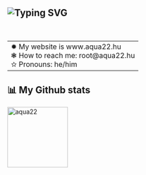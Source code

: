 <!--Intro Text-->

## ![Typing SVG](https://readme-typing-svg.herokuapp.com?color=%230070F3&size=24&height=35&lines=Hello%2C+I'm+Aqua22+👋;I'm+somewhat+a+back-end+developer!)

<br>

<!--Skill badges-->
<!--<div>
  <code><img height="40" src="assets/bash.png"></code>
  <code><img height="40" src="assets/cpp.png"></code>
  <code><img height="40" src="assets/cs.png"></code>
  <code><img height="40" src="assets/js.png"></code>
  <code><img height="40" src="assets/python.png"></code>
  <code><img height="40" src="assets/java-logo.png"></code>
</div>
<br><br>-->

<!--Content IDK bruh-->
<table>
  <tr>
    <td valign="center">
        ✹ My website is www.aqua22.hu<br>
        <!--✦ I’m currently learning Python, Java, Javascript 🌱 <br>-->
        ❃ How to reach me: root@aqua22.hu<br>
        ✫  Pronouns: he/him<br>
    </td>
    <!--<td>
        <img align="left" src="assets/macbook.svg" width="312px" heigth="188px" />
    </td>-->
  </tr>
</table>

<!--Github Stats-->

## 📊 My Github stats

<div>
  <img align="top" src="https://github-readme-stats.vercel.app/api?username=aqua22&show_icons=true&theme=radical" alt="aqua22" height="137px">

  <!--<img align="top" src="https://github-readme-stats.vercel.app/api/top-langs/?username=aqua22&layout=compact&langs_count=100&hide=Mathematica,ShaderLab,GLSL,HLSL&theme=radical&exclude_repo=PlanetPortal,OverheatingChaosGame,FizzBuzzEVERYTHING,ELEVATEgame,Eltusa1,Eltusa2,Eltusa3,Eltusa,ARRR,ELECTRIFIED" alt="aqua22" height="137px">-->  
<div>
  
 
<!--# ⭐ Top repo
  
[![Readme Card](https://github-readme-stats.vercel.app/api/pin/?username=arun007coder&repo=SectorOS&theme=radical)](https://github.com/arun007coder/wikifox)-->

 <!--<hr>-->

<!--Social badges-->

<!--## ✌️ Me at the internet-->

<!--[![Gmail](https://img.shields.io/badge/Gmail-D14836?style=for-the-badge&logo=gmail&logoColor=white)](mailto:insert@email.here)-->
<!--[![Twitter](https://img.shields.io/badge/Twitter-1DA1F2?style=for-the-badge&logo=twitter&logoColor=white)](https://twitter.com/aqua22)-->
